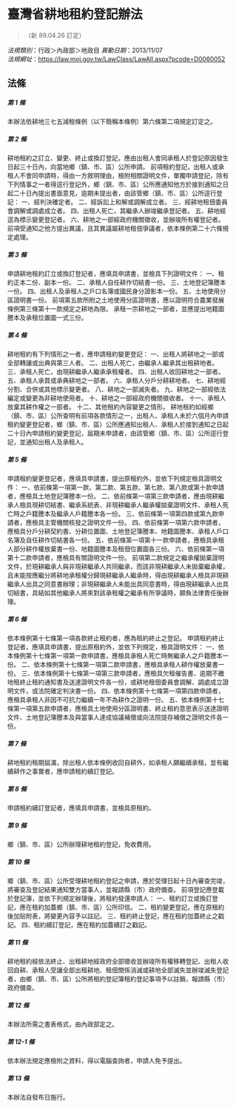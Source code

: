 # 臺灣省耕地租約登記辦法
> （新 89.04.26 訂定）

*法規類別*：行政＞內政部＞地政目
*異動日期*：2013/11/07  
*法規網址*：https://law.moj.gov.tw/LawClass/LawAll.aspx?pcode=D0060052



## 法條
##### 第 1 條
本辦法依耕地三七五減租條例（以下簡稱本條例）第六條第二項規定訂定之。

##### 第 2 條
耕地租約之訂立、變更、終止或換訂登記，應由出租人會同承租人於登記原因發生日起三十日內，向當地鄉（鎮、市、區）公所申請。
前項租約登記，出租人或承租人不會同申請時，得由一方敘明理由，檢附相關證明文件，單獨申請登記，除有下列情事之一者得逕行登記外，鄉（鎮、市、區）公所應通知他方於接到通知之日起二十日內提出書面意見，逾期未提出者，由該管鄉（鎮、市、區）公所逕行登記：
一、經判決確定者。
二、經訴訟上和解或調解成立者。
三、經耕地租佃委員會調解或調處成立者。
四、出租人死亡，其繼承人辦竣繼承登記者。
五、耕地經逕為標示變更登記者。
六、耕地之一部經政府機關徵收，並辦竣所有權登記者。
前項受通知之他方提出異議，且其異議屬耕地租佃爭議者，依本條例第二十六條規定處理。

##### 第 3 條
申請耕地租約訂立或換訂登記者，應填具申請書，並檢具下列證明文件：
一、租約正本二份、副本一份。
二、承租人自任耕作切結書一份。
三、土地登記簿謄本一份。
四、出租人及承租人之戶口名簿或國民身分證影本一份。
五、土地使用分區證明書一份。
前項第五款所附之土地使用分區證明書，應以證明符合農業發展條例第三條第十一款規定之耕地為限。
承租一宗耕地之一部者，並應提出地籍圖謄本及承租位置圖一式三份。

##### 第 4 條
耕地租約有下列情形之一者，應申請租約變更登記：
一、出租人將耕地之一部或全部轉讓或出典與第三人者。
二、出租人死亡，由繼承人繼承其出租耕地者。
三、承租人死亡，由現耕繼承人繼承承租權者。
四、出租人收回耕地之一部者。
五、承租人承買或承典耕地之一部者。
六、承租人分戶分耕耕地者。
七、耕地經分割、合併或其他標示變更者。
八、耕地之一部滅失者。
九、耕地之一部經依法編定或變更為非耕地使用者。
十、耕地之一部經政府機關徵收者。
十一、承租人放棄其耕作權之一部者。
十二、其他租約內容變更之情形。
耕地租約如經鄉（鎮、市、區）公所查明有前項各款情形之一，出租人、承租人未於六個月內申請租約變更登記者，鄉（鎮、市、區）公所應通知出租人、承租人於接到通知之日起二十日內申請租約變更登記，屆期未申請者，由該管鄉（鎮、市、區）公所逕行登記，並通知出租人及承租人。

##### 第 5 條
申請租約變更登記者，應填具申請書，提出原租約外，並依下列規定檢具證明文件：
一、依前條第一項第一款、第二款、第五款、第七款、第八款或第十款申請者，應檢具土地登記簿謄本一份。
二、依前條第一項第三款申請者，應由現耕繼承人檢具現耕切結書、繼承系統表、非現耕繼承人繼承權拋棄證明文件、承租人死亡時之戶籍謄本及繼承人戶籍謄本各一份。
三、依前條第一項第四款或第九款申請者，應檢具主管機關核發之證明文件一份。
四、依前條第一項第六款申請者，應檢具分戶分耕契約書、分耕位置圖、土地登記簿謄本、地籍圖謄本、承租人戶口名簿及自任耕作切結書各一份。
五、依前條第一項第十一款申請者，應檢具承租人部分耕作權放棄書一份、地籍圖謄本及租佃位置圖各三份。
六、依前條第一項第十二款申請者，應檢具有關證明文件一份。
前項第二款規定之繼承權拋棄證明文件，於現耕繼承人與非現耕繼承人共同繼承，而該非現耕繼承人未拋棄繼承權，且未能按應繼分將耕地承租權分歸現耕繼承人繼承時，得由現耕繼承人檢具非現耕繼承人出具之同意書辦理；非現耕繼承人未能出具同意書時，得由現耕繼承人出具切結書，具結如其他繼承人將來對該承租權之繼承有所爭議時，願負法律責任後辦理。

##### 第 6 條
依本條例第十七條第一項各款終止租約者，應為租約終止之登記。
申請租約終止登記者，應填具申請書，提出原租約外，並依下列規定，檢具證明文件：
一、依本條例第十七條第一項第一款申請書，應檢具承租人死亡時無繼承人之戶籍謄本一份。
二、依本條例第十七條第一項第二款申請書，應檢具承租人耕作權放棄書一份。
三、依本條例第十七條第一項第三款申請者，應檢具欠租催告書、逾期不繳地租終止租約通知書及送達證明文件各一份，或耕地租佃委員會調解、調處成立證明文件，或法院確定判決書一份。
四、依本條例第十七條第一項第四款申請者，應檢具承租人非因不可抗力繼續一年不為耕作之證明一份。
五、依本條例第十七條第一項第五款申請者，應檢具土地使用分區證明書、終止租約意思表示送達證明文件、土地登記簿謄本及與當事人達成協議補償或向法院提存補償之證明文件各一份。

##### 第 7 條
耕地租約租期屆滿，除出租人依本條例收回自耕外，如承租人願繼續承租，並有繼續耕作之事實者，應申請租約續訂登記。

##### 第 8 條
申請租約續訂登記者，應填具申請書，並檢具原租約。

##### 第 9 條
鄉（鎮、市、區）公所辦理耕地租約登記，免收費用。

##### 第 10 條
鄉（鎮、市、區）公所受理耕地租約登記之申請，應於受理日起十日內審查完竣，將審查及登記結果通知雙方當事人，並報請縣（市）政府備查。
前項登記應登載於登記簿，並依下列規定辦理後，將租約發還申請人：
一、租約訂立或換訂登記，應在租約加蓋鄉（鎮、市、區）公所印信。
二、租約變更登記，應在原租約後加貼附表，將變更內容予以註記。
三、租約終止登記，應在租約加蓋終止之戳記。
四、租約續訂登記，應在租約加蓋續訂之戳記。

##### 第 11 條
耕地租約經依法終止、出租耕地經政府全部徵收並辦竣所有權移轉登記、出租人收回自耕、承租人受讓全部出租耕地、租佃關係消滅或耕地全部滅失並辦竣滅失登記者，由鄉（鎮、市、區）公所將租約登記簿租約登記事項予以註銷，報請縣（市）政府備查。

##### 第 12 條
本辦法所需之書表格式，由內政部定之。

##### 第 12-1 條
依本辦法規定應檢附之資料，得以電腦查詢者，申請人免予提出。

##### 第 13 條
本辦法自發布日施行。


